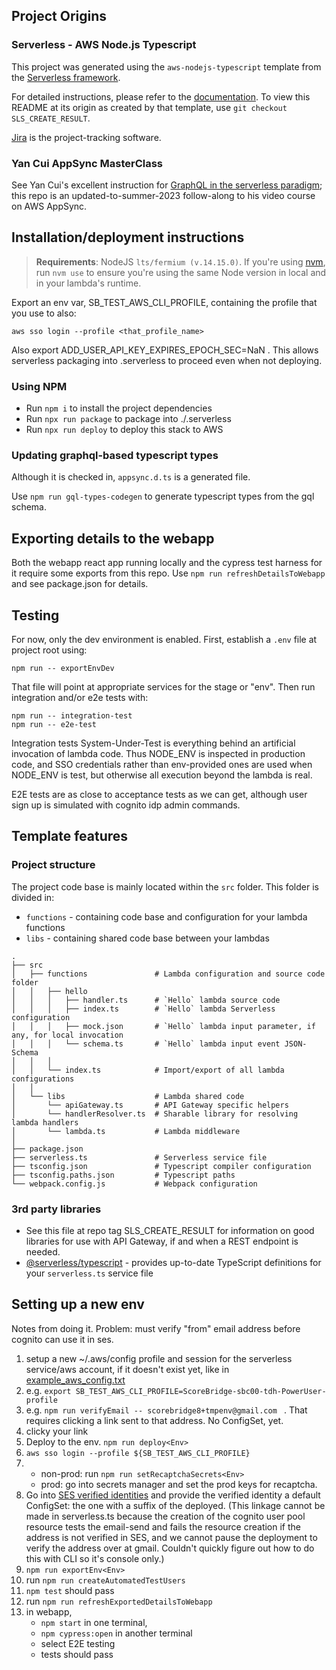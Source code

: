 ## Project Origins

### Serverless - AWS Node.js Typescript

This project was generated using the `aws-nodejs-typescript` template from the [Serverless framework](https://www.serverless.com/).

For detailed instructions, please refer to the [documentation](https://www.serverless.com/framework/docs/providers/aws/). To view this README at its origin as created by that template, use `git checkout SLS_CREATE_RESULT`.

[Jira](https://theilman.atlassian.net/jira/software/projects/SCOR/boards/1) is the project-tracking software.

### Yan Cui AppSync MasterClass

See Yan Cui's excellent instruction for [GraphQL in the serverless paradigm](https://appsyncmasterclass.com); this repo is an updated-to-summer-2023 follow-along to his video course on AWS AppSync.

## Installation/deployment instructions

> **Requirements**: NodeJS `lts/fermium (v.14.15.0)`. If you're using [nvm](https://github.com/nvm-sh/nvm), run `nvm use` to ensure you're using the same Node version in local and in your lambda's runtime.

Export an env var, SB_TEST_AWS_CLI_PROFILE, containing the profile that you use to also:

```
aws sso login --profile <that_profile_name>
```

Also export ADD_USER_API_KEY_EXPIRES_EPOCH_SEC=NaN . This allows serverless packaging into .serverless to proceed
even when not deploying.

### Using NPM

- Run `npm i` to install the project dependencies
- Run `npx run package` to package into ./.serverless
- Run `npx run deploy` to deploy this stack to AWS

### Updating graphql-based typescript types

Although it is checked in, `appsync.d.ts` is a generated file.

Use `npm run gql-types-codegen` to generate typescript types from the gql schema.

## Exporting details to the webapp

Both the webapp react app running locally and the cypress test harness for it require some exports from this repo.  Use `npm run refreshDetailsToWebapp` and see package.json for details.

## Testing

For now, only the dev environment is enabled. First, establish a `.env` file at project root using:

```
npm run -- exportEnvDev
```

That file will point at appropriate services for the stage or "env". Then run integration and/or e2e tests with:

```
npm run -- integration-test
npm run -- e2e-test
```

Integration tests System-Under-Test is everything behind an artificial invocation of lambda code. Thus NODE_ENV is inspected in production code, and SSO credentials rather than env-provided ones are used when NODE_ENV is test, but otherwise all execution beyond the lambda is real.

E2E tests are as close to acceptance tests as we can get, although user sign up is simulated with cognito idp admin commands.

## Template features

### Project structure

The project code base is mainly located within the `src` folder. This folder is divided in:

- `functions` - containing code base and configuration for your lambda functions
- `libs` - containing shared code base between your lambdas

```
.
├── src
│   ├── functions               # Lambda configuration and source code folder
│   │   ├── hello
│   │   │   ├── handler.ts      # `Hello` lambda source code
│   │   │   ├── index.ts        # `Hello` lambda Serverless configuration
│   │   │   ├── mock.json       # `Hello` lambda input parameter, if any, for local invocation
│   │   │   └── schema.ts       # `Hello` lambda input event JSON-Schema
│   │   │
│   │   └── index.ts            # Import/export of all lambda configurations
│   │
│   └── libs                    # Lambda shared code
│       └── apiGateway.ts       # API Gateway specific helpers
│       └── handlerResolver.ts  # Sharable library for resolving lambda handlers
│       └── lambda.ts           # Lambda middleware
│
├── package.json
├── serverless.ts               # Serverless service file
├── tsconfig.json               # Typescript compiler configuration
├── tsconfig.paths.json         # Typescript paths
└── webpack.config.js           # Webpack configuration
```

### 3rd party libraries

- See this file at repo tag SLS_CREATE_RESULT for information on good libraries for use with API Gateway, if and when a REST endpoint is needed.
- [@serverless/typescript](https://github.com/serverless/typescript) - provides up-to-date TypeScript definitions for your `serverless.ts` service file


## Setting up a new env

Notes from doing it.  Problem: must verify "from" email address before cognito can use it in ses.

1) setup a new ~/.aws/config profile and session for the serverless service/aws account, if it doesn't exist yet, like in [example_aws_config.txt](./example_aws_config.txt)
2) e.g. `export SB_TEST_AWS_CLI_PROFILE=ScoreBridge-sbc00-tdh-PowerUser-profile`
3) e.g. `npm run verifyEmail -- scorebridge8+tmpenv@gmail.com ` .  That requires clicking a link sent to that address.  No ConfigSet, yet.
4) clicky your link
5) Deploy to the env. `npm run deploy<Env>`
6) `aws sso login --profile ${SB_TEST_AWS_CLI_PROFILE}`
7) * non-prod: run `npm run setRecaptchaSecrets<Env>`
   * prod: go into secrets manager and set the prod keys for recaptcha.
8) Go into [SES verified identities](https://us-west-2.console.aws.amazon.com/ses/home?region=us-west-2#/verified-identities) and provide the verified identity a default ConfigSet: the one with a suffix of the <Env> deployed.  (This linkage cannot be made in serverless.ts because the creation of the cognito user pool resource tests the email-send and fails the resource creation if the address is not verified in SES, and we cannot pause the deployment to verify the address over at gmail.  Couldn't quickly figure out how to do this with CLI so it's console only.)
9) `npm run exportEnv<Env>`
10) run `npm run createAutomatedTestUsers`
11) `npm test` should pass
12) run `npm run refreshExportedDetailsToWebapp`
13) in webapp, 
    * `npm start` in one terminal,
    * `npm cypress:open` in another terminal
    * select E2E testing
    * tests should pass

